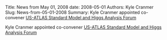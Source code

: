 Title: News from May 01, 2008
date: 2008-05-01
Authors: Kyle Cranmer
Slug: News-from-05-01-2008
Summary:  Kyle Cranmer appointed co-convener <a href="http//www.usatlas.bnl.gov/twiki/bin/view/AtlasSoftware/AnalysisSupport.html#Analysis_Forums">US-ATLAS Standard Model and Higgs Analysis Forum</a>
 

 Kyle Cranmer appointed co-convener <a href="http//www.usatlas.bnl.gov/twiki/bin/view/AtlasSoftware/AnalysisSupport.html#Analysis_Forums">US-ATLAS Standard Model and Higgs Analysis Forum</a>
 
